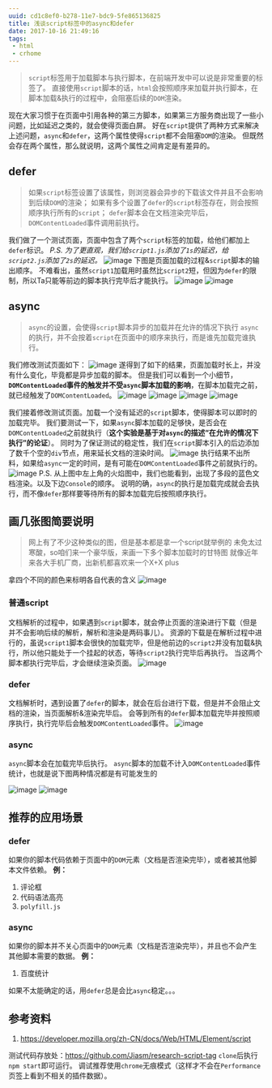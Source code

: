```yaml
---
uuid: cd1c8ef0-b278-11e7-bdc9-5fe865136825
title: 浅谈script标签中的async和defer
date: 2017-10-16 21:49:16
tags:
 - html
 - crhome
---
```


> `script`标签用于加载脚本与执行脚本，在前端开发中可以说是非常重要的标签了。
> 直接使用`script`脚本的话，`html`会按照顺序来加载并执行脚本，在脚本加载&执行的过程中，会阻塞后续的`DOM`渲染。  

<!-- more -->

现在大家习惯于在页面中引用各种的第三方脚本，如果第三方服务商出现了一些小问题，比如延迟之类的，就会使得页面白屏。
好在`script`提供了两种方式来解决上述问题，`async`和`defer`，这两个属性使得`script`都不会阻塞`DOM`的渲染。
但既然会存在两个属性，那么就说明，这两个属性之间肯定是有差异的。

## defer

> 如果`script`标签设置了该属性，则浏览器会异步的下载该文件并且不会影响到后续`DOM`的渲染；
> 如果有多个设置了`defer`的`script`标签存在，则会按照顺序执行所有的`script`；
> `defer`脚本会在文档渲染完毕后，`DOMContentLoaded`事件调用前执行。

我们做了一个测试页面，页面中包含了两个`script`标签的加载，给他们都加上`defer`标识。
*P.S. 为了更直观，我们给`script1.js`添加了`1s`的延迟，给`script2.js`添加了`2s`的延迟。*
![image](https://user-images.githubusercontent.com/9568094/31616879-896dbbe0-b253-11e7-9f72-8f259c412a44.png)
下图是页面加载的过程&`script`脚本的输出顺序。
不难看出，虽然`script1`加载用时虽然比`script2`短，但因为`defer`的限制，所以Ta只能等前边的脚本执行完毕后才能执行。
![image](https://user-images.githubusercontent.com/9568094/31616627-d051b918-b252-11e7-848e-0aa60c24ea61.png)
![image](https://user-images.githubusercontent.com/9568094/31617239-558931f0-b254-11e7-844e-309936c48ffa.png)

## async

> `async`的设置，会使得`script`脚本异步的加载并在允许的情况下执行
> `async`的执行，并不会按着`script`在页面中的顺序来执行，而是谁先加载完谁执行。

我们修改测试页面如下：
![image](https://user-images.githubusercontent.com/9568094/31617555-1feaed6c-b255-11e7-8cea-447e99d4e1b3.png)
遂得到了如下的结果，页面加载时长上，并没有什么变化，毕竟都是异步加载的脚本。
但是我们可以看到一个小细节，**`DOMContentLoaded`事件的触发并不受`async`脚本加载的影响**，在脚本加载完之前，就已经触发了`DOMContentLoaded`。
![image](https://user-images.githubusercontent.com/9568094/31617632-4f5b4b78-b255-11e7-8641-7d03a5e027b2.png)
![image](https://user-images.githubusercontent.com/9568094/31617946-3e7b7a16-b256-11e7-9ca4-f66c1f709ba3.png)
![image](https://user-images.githubusercontent.com/9568094/31617686-833da8fa-b255-11e7-8080-d7a2e85b53a2.png)
![image](https://user-images.githubusercontent.com/9568094/31617731-a3864a18-b255-11e7-8283-d48e4f5e30cb.png)

我们接着修改测试页面。加载一个没有延迟的`script`脚本，使得脚本可以即时的加载完毕。
我们要测试一下，如果`async`脚本加载的足够快，是否会在`DOMContentLoaded`之前就执行（**这个实验是基于对`async`的描述“在允许的情况下执行”的论证**）。
同时为了保证测试的稳定性，我们在`script`脚本引入的后边添加了数千个空的`div`节点，用来延长文档的渲染时间。
![image](https://user-images.githubusercontent.com/9568094/31618663-29873404-b258-11e7-8333-b113aa95c0ae.png)
执行结果不出所料，如果给`async`一定的时间，是有可能在`DOMContentLoaded`事件之前就执行的。
![image](https://user-images.githubusercontent.com/9568094/31619033-314a03dc-b259-11e7-862f-17a0317920bb.png)
P.S. 从上图中左上角的火焰图中，我们也能看到，出现了多段的蓝色文档渲染。以及下边`Console`的顺序。
说明的确，`async`的执行是加载完成就会去执行，而不像`defer`那样要等待所有的脚本加载完后按照顺序执行。

## 画几张图简要说明

> 网上有了不少这种类似的图，但是基本都是拿一个script就举例的
> 未免太过寒酸，so咱们来一个豪华版，来画一下多个脚本加载时的甘特图
> 就像近年来各大手机厂商，出新机都喜欢来一个X+X plus

拿四个不同的颜色来标明各自代表的含义
![image](https://user-images.githubusercontent.com/9568094/31619989-a874ae42-b25b-11e7-9a80-e0f644f27849.png)


### 普通script

文档解析的过程中，如果遇到`script`脚本，就会停止页面的渲染进行下载（但是并不会影响后续的解析，解析和渲染是两码事儿）。
资源的下载是在解析过程中进行的，虽说`script1`脚本会很快的加载完毕，但是他前边的`script2`并没有加载&执行，所以他只能处于一个挂起的状态，等待`script2`执行完毕后再执行。
当这两个脚本都执行完毕后，才会继续渲染页面。
![image](https://user-images.githubusercontent.com/9568094/31621391-39849b1a-b25f-11e7-9301-641b1bc07155.png)

### defer

文档解析时，遇到设置了`defer`的脚本，就会在后台进行下载，但是并不会阻止文档的渲染，当页面解析&渲染完毕后。
会等到所有的`defer`脚本加载完毕并按照顺序执行，执行完毕后会触发`DOMContentLoaded`事件。
![image](https://user-images.githubusercontent.com/9568094/31621324-046d4a44-b25f-11e7-9d15-fe4d6a5726ae.png)

### async

`async`脚本会在加载完毕后执行。
`async`脚本的加载不计入`DOMContentLoaded`事件统计，也就是说下图两种情况都是有可能发生的

![image](https://user-images.githubusercontent.com/9568094/31621170-b4cc0ef8-b25e-11e7-9980-99feeb9f5042.png)
![image](https://user-images.githubusercontent.com/9568094/31622216-6c37db9c-b261-11e7-8bd3-79e5d4ddd4d0.png)

## 推荐的应用场景

### defer

如果你的脚本代码依赖于页面中的`DOM`元素（文档是否渲染完毕），或者被其他脚本文件依赖。
**例：**
1. 评论框
2. 代码语法高亮
3. `polyfill.js`

### async

如果你的脚本并不关心页面中的`DOM`元素（文档是否渲染完毕），并且也不会产生其他脚本需要的数据。
**例：**
1. 百度统计

如果不太能确定的话，用`defer`总是会比`async`稳定。。。

## 参考资料

1. https://developer.mozilla.org/zh-CN/docs/Web/HTML/Element/script

测试代码存放处：https://github.com/Jiasm/research-script-tag
`clone`后执行`npm start`即可运行。
调试推荐使用`chrome`无痕模式（这样才不会在`Performance`页签上看到不相关的插件数据）。
